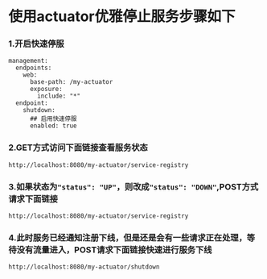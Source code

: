 # 使用actuator优雅停止服务步骤如下
### 1.开启快速停服
    management:
      endpoints:
        web:
          base-path: /my-actuator
          exposure:
            include: "*"
      endpoint:
        shutdown:
          ## 启用快速停服
          enabled: true
### 2.GET方式访问下面链接查看服务状态
    http://localhost:8080/my-actuator/service-registry
### 3.如果状态为`"status": "UP"`，则改成`"status": "DOWN"`,POST方式请求下面链接
    http://localhost:8080/my-actuator/service-registry
### 4.此时服务已经通知注册下线，但是还是会有一些请求正在处理，等待没有流量进入，POST请求下面链接快速进行服务下线
    http://localhost:8080/my-actuator/shutdown
